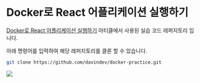 # Docker로 React 어플리케이션 실행하기

[Docker로 React 어플리케이션 실행하기](https://velog.io/@davin/Docker%EB%A1%9C-React-%EC%96%B4%ED%94%8C%EB%A6%AC%EC%BC%80%EC%9D%B4%EC%85%98-%EC%8B%A4%ED%96%89%ED%95%98%EA%B8%B0) 아티클에서 사용된 실습 코드 레퍼지토리 입니다.

아래 명령어를 입력하여 해당 레퍼지토리를 클론 할 수 있습니다.

```zsh
git clone https://github.com/davindev/docker-practice.git
```

![](https://velog.velcdn.com/images/davin/post/62c91d7d-6d1c-42dd-bbe5-ef26df9f32d4/image.png)

